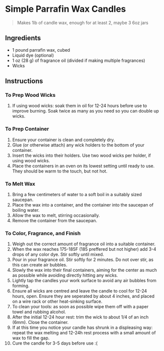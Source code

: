 # Simple Parrafin Wax Candles

> Makes 1lb of candle wax, enough for at least 2, maybe 3 6oz jars

## Ingredients

* 1 pound parrafin wax, cubed
* Liquid dye (optional)
* 1 oz (28 g) of fragrance oil (divided if making multiple fragrances)
* Wicks

## Instructions

### To Prep Wood Wicks

1. If using wood wicks: soak them in oil for 12-24 hours before use to improve burning. Soak twice as many as you need so you can double up wicks.

### To Prep Container

1. Ensure your container is clean and completely dry.
1. Glue (or otherwise attach) any wick holders to the bottom of your container.
1. Insert the wicks into their holders. Use two wood wicks per holder, if using wood wicks.
1. Place the containers in an oven on its lowest setting until ready to use. They should be warm to the touch, but not hot.

### To Melt Wax

1. Bring a few centimeters of water to a soft boil in a suitably sized saucepan.
1. Place the wax into a container, and the container into the saucepan of boiling water.
1. Allow the wax to melt, stirring occasionally. 
1. Remove the container from the saucepan.

### To Color, Fragrance, and Finish

1. Weigh out the correct amount of fragrance oil into a suitable container.
1. When the wax reaches 175-185F (185 preffered but not higher) add 3-4 drops of any color dye. Stir softly until mixed.
1. Pour in your fragrance oil. Stir softly for 2 minutes. Do not over stir, as this can create air bubbles.
1. Slowly the wax into their final containers, aiming for the center as much as possible while avoiding directly hitting any wicks.
1. Lightly tap the candles your work surface to avoid any air bubbles from forming.
1. Ensure all wicks are centred and leave the candle to cool for 12-24 hours, open. Ensure they are seperated by about 4 inches, and placed on a wire rack or other heat-sinking surface.
1. To clean your tools: as soon as possible wipe them off with a paper towel and rubbing alcohol.
1. After the initial 12-24 hour rest: trim the wick to about 1/4 of an inch (6mm). Close the container.
1. If at this time you notice your candle has shrunk in a displeasing way: repeat the wax melting and 12-24h rest process with a small amount of wax to fill the gap.
1. Cure the candle for 3-5 days before use :(
